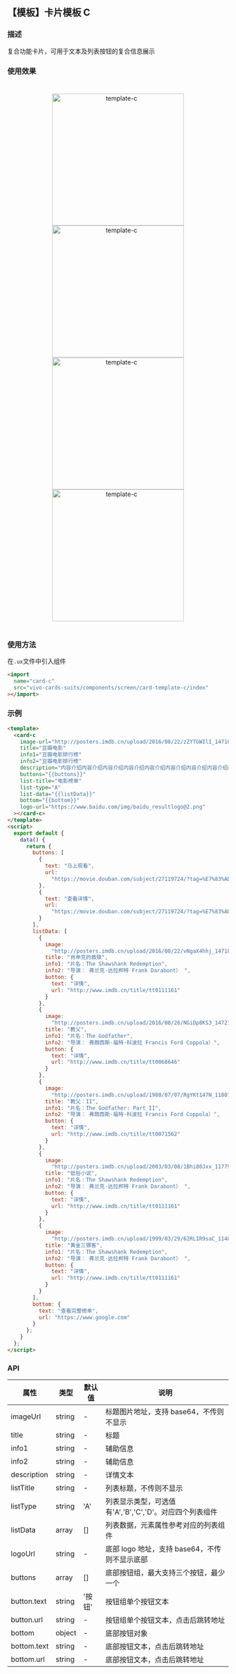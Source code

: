 ## 【模板】卡片模板 C

### 描述

复合功能卡片，可用于文本及列表按钮的复合信息展示

### 使用效果

<div style="text-align: center;margin: 40px;">
<img src="../../assets/screen-template-c.png" style="width:300px" alt="template-c"/>
<img src="../../assets/screen-template-c-4.png" style="width:300px" alt="template-c"/>
<img src="../../assets/screen-template-c-2.png" style="width:300px" alt="template-c"/>
<img src="../../assets/screen-template-c-1.png" style="width:300px" alt="template-c"/>
</div>

### 使用方法

在`.ux`文件中引入组件

```html
<import
  name="card-c"
  src="vivo-cards-suits/components/screen/card-template-c/index"
></import>
```

### 示例

```html
<template>
  <card-c
    image-url="http://posters.imdb.cn/upload/2016/08/22/zZYTGWIlI_1471858567.jpg"
    title="豆瓣电影"
    info1="豆瓣电影排行榜"
    info2="豆瓣电影排行榜"
    description="内容介绍内容介绍内容介绍内容介绍内容介绍内容介绍内容介绍内容介绍内容介绍内容介绍内容介绍内容介绍"
    buttons="{{buttons}}"
    list-title="电影榜单"
    list-type="A"
    list-data="{{listData}}"
    bottom="{{bottom}}"
    logo-url="https://www.baidu.com/img/baidu_resultlogo@2.png"
  ></card-c>
</template>
<script>
  export default {
    data() {
      return {
        buttons: [
          {
            text: "马上观看",
            url:
              "https://movie.douban.com/subject/27119724/?tag=%E7%83%AD%E9%97%A8&from=gaia"
          },
          {
            text: "查看详情",
            url:
              "https://movie.douban.com/subject/27119724/?tag=%E7%83%AD%E9%97%A8&from=gaia"
          }
        ],
        listData: [
          {
            image:
              "http://posters.imdb.cn/upload/2016/08/22/vNgaX4hhj_1471854359.jpg",
            title: "肖申克的救赎",
            info1: "片名：The Shawshank Redemption",
            info2: "导演： 弗兰克·达拉邦特 Frank Darabont） ",
            button: {
              text: "详情",
              url: "http://www.imdb.cn/title/tt0111161"
            }
          },
          {
            image:
              "http://posters.imdb.cn/upload/2016/08/26/NGiDp8KS3_1472192982.jpg",
            title: "教父",
            info1: "片名：The Godfather",
            info2: "导演： 弗朗西斯·福特·科波拉 Francis Ford Coppola）",
            button: {
              text: "详情",
              url: "http://www.imdb.cn/title/tt0068646"
            }
          },
          {
            image:
              "http://posters.imdb.cn/upload/1980/07/07/RgYKt147N_1180702311.jpg",
            title: "教父：II",
            info1: "片名：The Godfather: Part II",
            info2: "导演： 弗朗西斯·福特·科波拉 Francis Ford Coppola）",
            button: {
              text: "详情",
              url: "http://www.imdb.cn/title/tt0071562"
            }
          },
          {
            image:
              "http://posters.imdb.cn/upload/2003/03/08/1Bhi80Jxx_1177989811.jpg",
            title: "低俗小说",
            info1: "片名：The Shawshank Redemption",
            info2: "导演： 弗兰克·达拉邦特 Frank Darabont） ",
            button: {
              text: "详情",
              url: "http://www.imdb.cn/title/tt0111161"
            }
          },
          {
            image:
              "http://posters.imdb.cn/upload/1999/03/29/62RLIR9saC_1148432357.jpg",
            title: "黄金三镖客",
            info1: "片名：The Shawshank Redemption",
            info2: "导演： 弗兰克·达拉邦特 Frank Darabont） ",
            button: {
              text: "详情",
              url: "http://www.imdb.cn/title/tt0111161"
            }
          }
        ],
        bottom: {
          text: "查看完整榜单",
          url: "https://www.google.com"
        }
      };
    }
  };
</script>
```

### API

| 属性        | 类型   | 默认值 | 说明                                                    |
| ----------- | ------ | ------ | ------------------------------------------------------- |
| imageUrl    | string | -      | 标题图片地址，支持 base64，不传则不显示                 |
| title       | string | -      | 标题                                                    |
| info1       | string | -      | 辅助信息                                                |
| info2       | string | -      | 辅助信息                                                |
| description | string | -      | 详情文本                                                |
| listTitle   | string | -      | 列表标题，不传则不显示                                  |
| listType    | string | 'A'    | 列表显示类型，可选值有'A','B','C','D'。对应四个列表组件 |
| listData    | array  | []     | 列表数据，元素属性参考对应的列表组件                    |
| logoUrl     | string | -      | 底部 logo 地址，支持 base64，不传则不显示底部           |
| buttons     | array  | []     | 底部按钮组，最大支持三个按钮，最少一个                  |
| button.text | string | '按钮' | 按钮组单个按钮文本                                      |
| button.url  | string | -      | 按钮组单个按钮文本，点击后跳转地址                      |
| bottom      | object | -      | 底部按钮对象                                            |
| bottom.text | string | -      | 底部按钮文本，点击后跳转地址                            |
| bottom.url  | string | -      | 底部按钮文本，点击后跳转地址                            |
